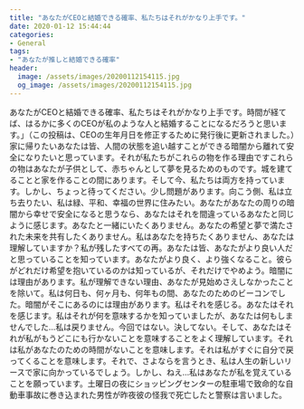 ```yaml
---
title: "あなたがCEOと結婚できる確率、私たちはそれがかなり上手です。"
date: 2020-01-12 15:44:44
categories:
- General
tags:
- "あなたが推しと結婚できる確率"
header:
  image: /assets/images/20200112154115.jpg
  og_image: /assets/images/20200112154115.jpg
---
```


あなたがCEOと結婚できる確率、私たちはそれがかなり上手です。時間が経てば、はるかに多くのCEOが私のような人と結婚することになるだろうと思います。」（この投稿は、CEOの生年月日を修正するために発行後に更新されました。）家に帰りたいあなたは皆、人間の状態を追い越すことができる暗闇から離れて安全になりたいと思っています。それが私たちがこれらの物を作る理由ですこれらの物はあなたが子供として、赤ちゃんとして夢を見るためのものです。城を建てることと家を作ることの間にあります。そして今、私たちは両方を持っています。しかし、ちょっと待ってください。少し問題があります。向こう側、私は立ち去りたい、私は緑、平和、幸福の世界に住みたい。あなたがあなたの周りの暗闇から幸せで安全になると思うなら、あなたはそれを間違っているあなたと同じように感じます。あなたと一緒にいたくありません。あなたの希望と夢で満たされた未来を共有したくありません。私はあなたを持ちたくありません、あなたは理解していますか？私が残したすべての再。あなたは皆、あなたがより良い人だと思っていることを知っています。あなたがより良く、より強くなること。彼らがどれだけ希望を抱いているのかは知っているが、それだけでやめよう。暗闇には理由があります。私が理解できない理由、あなたが見始めさえしなかったことを除いて。私は何日も、何ヶ月も、何年もの間、あなたのためのビーコンでした。暗闇がそこにあるのには理由があります。私はそれを感じる。あなたはそれを感じます。私はそれが何を意味するかを知っていましたが、あなたは何もしませんでした...私は戻りません。今回ではない。決してない。そして、あなたはそれが私がもうどこにも行かないことを意味することをよく理解しています。それは私があなたのための時間がないことを意味します。それは私がすぐに自分で戻ってくることを意味します。それで、さよならを言うとき、私は人生の新しいリースで家に向かっているでしょう。しかし、ねえ...私はあなたが私を覚えていることを願っています。土曜日の夜にショッピングセンターの駐車場で致命的な自動車事故に巻き込まれた男性が昨夜彼の怪我で死亡したと警察は言いました。
